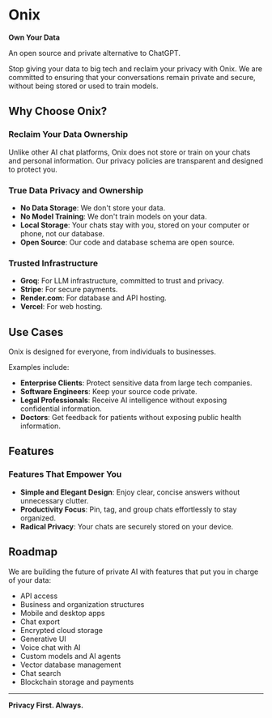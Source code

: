 # Onix

**Own Your Data**

An open source and private alternative to ChatGPT.

Stop giving your data to big tech and reclaim your privacy with Onix. We are committed to ensuring that your conversations remain private and secure, without being stored or used to train models.

## Why Choose Onix?

### Reclaim Your Data Ownership

Unlike other AI chat platforms, Onix does not store or train on your chats and personal information. Our privacy policies are transparent and designed to protect you.

### True Data Privacy and Ownership

- **No Data Storage**: We don't store your data.
- **No Model Training**: We don't train models on your data.
- **Local Storage**: Your chats stay with you, stored on your computer or phone, not our database.
- **Open Source**: Our code and database schema are open source.

### Trusted Infrastructure

- **Groq**: For LLM infrastructure, committed to trust and privacy.
- **Stripe**: For secure payments.
- **Render.com**: For database and API hosting.
- **Vercel**: For web hosting.

## Use Cases

Onix is designed for everyone, from individuals to businesses.

Examples include:

- **Enterprise Clients**: Protect sensitive data from large tech companies.
- **Software Engineers**: Keep your source code private.
- **Legal Professionals**: Receive AI intelligence without exposing confidential information.
- **Doctors**: Get feedback for patients without exposing public health information.

## Features

### Features That Empower You

- **Simple and Elegant Design**: Enjoy clear, concise answers without unnecessary clutter.
- **Productivity Focus**: Pin, tag, and group chats effortlessly to stay organized.
- **Radical Privacy**: Your chats are securely stored on your device.

## Roadmap

We are building the future of private AI with features that put you in charge of your data:

- API access
- Business and organization structures
- Mobile and desktop apps
- Chat export
- Encrypted cloud storage
- Generative UI
- Voice chat with AI
- Custom models and AI agents
- Vector database management
- Chat search
- Blockchain storage and payments

---

**Privacy First. Always.**
